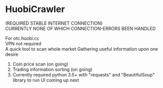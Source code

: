 # HuobiCrawler  

(REQUIRED STABLE INTERNET CONNECTION)  
CURRENTLY NONE OF WHICH CONNECTION-ERRORS BEEN HANDLED  

For otc.huobi.cc  
VPN not required  
A quick tool to scan whole market
Gathering useful information upon one desire 

1. Coin price scan (on going)  
1. Trading information sorting (on going)  
3. Currently required python 3.5+ with "requests" and "BeautifulSoup" library to run
   UI coming up next
